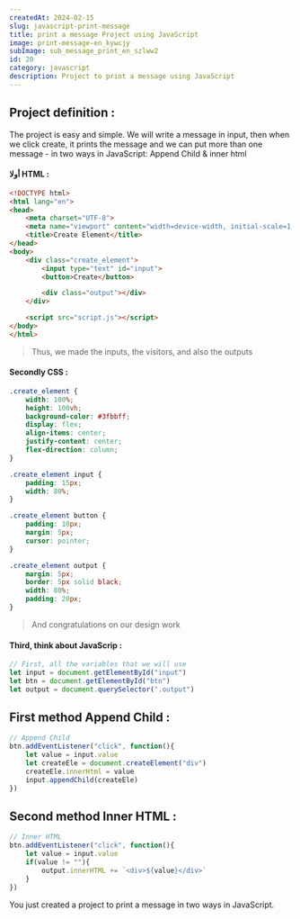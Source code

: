 ```yaml
---
createdAt: 2024-02-15
slug: javascript-print-message
title: print a message Project using JavaScript
image: print-message-en_kywcjy
subImage: sub_message_print_en_szlww2
id: 20
category: javascript
description: Project to print a message using JavaScript
---
```

## Project definition :

The project is easy and simple. We will write a message in input, then when we click create, it prints the message and we can put more than one message - in two ways in JavaScript: Append Child & inner html

#### **أ﻿ولا HTML :**

```html
<!DOCTYPE html>
<html lang="en">
<head>
    <meta charset="UTF-8">
    <meta name="viewport" content="width=device-width, initial-scale=1.0">
    <title>Create Element</title>
</head>
<body>
    <div class="create_element">
        <input type="text" id="input">
        <button>Create</button>

        <div class="output"></div>
    </div>

    <script src="script.js"></script>
</body>
</html>
```

> Thus, we made the inputs, the visitors, and also the outputs

#### **Secondly CSS :**

```css
.create_element {
    width: 100%;
    height: 100vh;
    background-color: #3fbbff;
    display: flex;
    align-items: center;
    justify-content: center;
    flex-direction: column;
}

.create_element input {
    padding: 15px;
    width: 80%;
}

.create_element button {
    padding: 10px;
    margin: 5px;
    cursor: pointer;
}

.create_element output {
    margin: 5px;
    border: 5px solid black;
    width: 80%;
    padding: 20px;
}
```

> And congratulations on our design work

#### **Third, think about JavaScrip :**

```javascript
// First, all the variables that we will use
let input = document.getElementById("input")
let btn = document.getElementById("btn")
let output = document.querySelector(".output")
```

## First method Append Child :

```javascript
// Append Child
btn.addEventListener("click", function(){
    let value = input.value
    let createEle = document.createElement("div")
    createEle.innerHtml = value
    input.appendChild(createEle)
})
```

## Second method Inner HTML :

```javascript
// Inner HTML
btn.addEventListener("click", function(){
    let value = input.value
    if(value != ""){
        output.innerHTML += `<div>${value}</div>`
    }
})
```

You just created a project to print a message in two ways in JavaScript.
